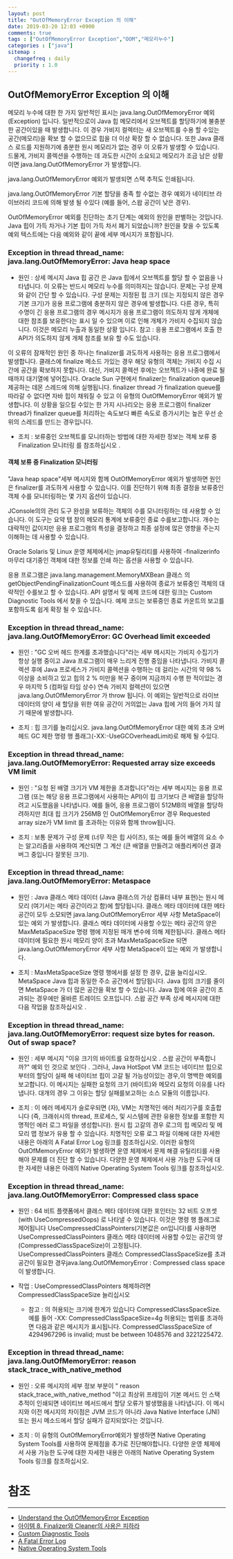 ```yaml
---
layout: post
title: "OutOfMemoryError Exception 의 이해"
date: 2019-03-20 12:03 +0900
comments: true
tags : ["OutOfMemoryError Exception","OOM","메모리누수"]
categories : ["java"]
sitemap :
  changefreq : daily
  priority : 1.0
---
```

## OutOfMemoryError Exception 의 이해

메모리 누수에 대한 한 가지 일반적인 표시는 java.lang.OutOfMemoryError 예외(Exception) 입니다.
일반적으로이 Java 힙 메모리에서 오브젝트를 할당하기에 불충분 한 공간이있을 때 발생합니다. 
이 경우 가비지 컬렉터는 새 오브젝트를 수용 할 수있는 공간(메모리)을 확보 할 수 없으므로 힙을 더 이상 확장 할 수 없습니다. 
또한 Java 클래스 로드를 지원하기에 충분한 원시 메모리가 없는 경우 이 오류가 발생할 수 있습니다. 
드물게, 가비지 콜렉션을 수행하는 데 과도한 시간이 소요되고 메모리가 조금 남은 상황이면 java.lang.OutOfMemoryError 가 발생합니다.

java.lang.OutOfMemoryError 예외가 발생되면 스택 추적도 인쇄됩니다.

java.lang.OutOfMemoryError 기본 할당을 충족 할 수없는 경우 예외가 네이티브 라이브러리 코드에 의해 발생 될 수있다
(예를 들어, 스왑 공간이 낮은 경우).

OutOfMemoryError 예외를 진단하는 초기 단계는 예외의 원인을 판별하는 것입니다. 
Java 힙이 가득 차거나 기본 힙이 가득 차서 폐기 되었습니까? 
원인을 찾을 수 있도록 예외 텍스트에는 다음 예외와 같이 끝에 세부 메시지가 포함됩니다.

### Exception in thread thread_name: java.lang.OutOfMemoryError: Java heap space

* 원인 : 상세 메시지 Java 힙 공간 은 Java 힙에서 오브젝트를 할당 할 수 없음을 나타냅니다. 
이 오류는 반드시 메모리 누수를 의미하지는 않습니다. 
문제는 구성 문제와 같이 간단 할 수 있습니다. 
구성 문제는 지정된 힙 크기 (또는 지정되지 않은 경우 기본 크기)가 응용 프로그램에 충분하지 않은 경우에 발생합니다.
다른 경우, 특히 수명이 긴 응용 프로그램의 경우 메시지가 응용 프로그램이 의도하지 않게 개체에 대한 참조를 보유한다는 표시 일 수 있으며 이로 인해 개체가 가비지 수집되지 않습니다. 
이것은 메모리 누출과 동일한 상황 입니다. 
참고 : 응용 프로그램에서 호출 한 API가 의도하지 않게 개체 참조를 보유 할 수도 있습니다.

이 오류의 잠재적인 원인 중 하나는 finalizer를 과도하게 사용하는 응용 프로그램에서 발생합니다. 
클래스에 finalize 메소드 가있는 경우 해당 유형의 객체는 가비지 수집 시간에 공간을 확보하지 못합니다. 
대신, 가비지 콜렉션 후에는 오브젝트가 나중에 완료 될 때까지 대기열에 넣어집니다. 
Oracle Sun 구현에서 finalizer는 finalization queue를 제공하는 데몬 스레드에 의해 실행됩니다. 
finalizer thread 가 finalization queue를 따라갈 수 없다면 자바 힙이 채워질 수 있고 이 유형의 OutOfMemoryError 예외가 발생합니다. 
이 상황을 일으킬 수있는 한 가지 시나리오는 응용 프로그램이 finalizer thread가 finalizer queue를 처리하는 속도보다 
빠른 속도로 증가시키는 높은 우선 순위의 스레드를 만드는 경우입니다.

* 조치 : 보류중인 오브젝트를 모니터하는 방법에 대한 자세한 정보는 객체 보류 중 Finalization 모니터링 를 참조하십시오 .

#### 객체 보류 중 Finalization 모니터링

"Java heap space"세부 메시지와 함께 OutOfMemoryError 예외가 발생하면 원인은 finalizer를 과도하게 사용할 수 있습니다. 
이를 진단하기 위해 최종 결정을 보류중인 객체 수를 모니터링하는 몇 가지 옵션이 있습니다.

JConsole의의 관리 도구 완성을 보류하는 객체의 수를 모니터링하는 데 사용할 수 있습니다. 
이 도구는 요약 탭 창의 메모리 통계에 보류중인 종료 수를보고합니다. 
개수는 대략적인 값이지만 응용 프로그램의 특성을 결정하고 최종 설정에 많은 영향을 주는지 이해하는 데 사용할 수 있습니다.

Oracle Solaris 및 Linux 운영 체제에서는 jmap유틸리티를 사용하여 -finalizerinfo 마무리 대기중인 객체에 대한 정보를 인쇄 하는 옵션을 사용할 수 있습니다.

응용 프로그램은 java.lang.management.MemoryMXBean 클래스 의 getObjectPendingFinalizationCount 메소드를 사용하여 종료가 보류중인 객체의 대략적인 수를보고 할 수 있습니다. 
API 설명서 및 예제 코드에 대한 링크는 Custom Diagnostic Tools 에서 찾을 수 있습니다.
예제 코드는 보류중인 종료 카운트의 보고를 포함하도록 쉽게 확장 될 수 있습니다.

### Exception in thread thread_name: java.lang.OutOfMemoryError: GC Overhead limit exceeded

* 원인 : "GC 오버 헤드 한계를 초과했습니다"라는 세부 메시지는 가비지 수집기가 항상 실행 중이고 Java 프로그램이 매우 느리게 진행 중임을 나타냅니다.
가비지 콜렉션 후에 Java 프로세스가 가비지 콜렉션을 수행하는 데 걸리는 시간의 약 98 % 이상을 소비하고 있고 힙의 2 % 미만을 복구 중이며 지금까지 수행 한 적이있는 경우 
마지막 5 (컴파일 타임 상수) 연속 가비지 컬렉션이 있으면 java.lang.OutOfMemoryError 가 throw 됩니다. 
이 예외는 일반적으로 라이브 데이터의 양이 새 할당을 위한 여유 공간이 거의없는 Java 힙에 거의 들어 가지 않기 때문에 발생합니다.

* 조치 : 힙 크기를 늘리십시오. java.lang.OutOfMemoryError 대한 예외 초과 오버 헤드 GC 제한 명령 행 플래그(-XX:-UseGCOverheadLimit)로 해제 될 수있다.

### Exception in thread thread_name: java.lang.OutOfMemoryError: Requested array size exceeds VM limit

* 원인 : "요청 된 배열 크기가 VM 제한을 초과합니다"라는 세부 메시지는 응용 프로그램 (또는 해당 응용 프로그램에서 사용하는 API)이 힙 크기보다 큰 배열을 할당하려고 시도했음을 나타냅니다. 
예를 들어, 응용 프로그램이 512MB의 배열을 할당하려하지만 최대 힙 크기가 256MB 인 OutOfMemoryError 경우 Requested array size가 VM limit 를 초과하는 이유와 함께 throw됩니다.

* 조치 : 보통 문제가 구성 문제 (너무 작은 힙 사이즈), 또는 예를 들어 배열의 요소 수는 알고리즘을 사용하여 계산되면 
그 계산 (큰 배열을 만들려고 애플리케이션 결과 버그 중입니다 잘못된 크기).

### Exception in thread thread_name: java.lang.OutOfMemoryError: Metaspace

* 원인 : Java 클래스 메타 데이터 (Java 클래스의 가상 컴퓨터 내부 표현)는 원시 메모리 (여기서는 메타 공간이라고 함)에 할당됩니다. 
클래스 메타 데이터에 대한 메타 공간이 모두 소모되면 java.lang.OutOfMemoryError 세부 사항 MetaSpace이 있는 예외 가 발생합니다. 
클래스 메타 데이터에 사용할 수있는 메타 공간의 양은 MaxMetaSpaceSize 명령 행에 지정된 매개 변수에 의해 제한됩니다. 
클래스 메타 데이터에 필요한 원시 메모리 양이 초과 MaxMetaSpaceSize 되면 java.lang.OutOfMemoryError 세부 사항 MetaSpace이 있는 예외 가 발생합니다.

* 조치 : MaxMetaSpaceSize 명령 행에서를 설정 한 경우, 값을 늘리십시오. MetaSpace Java 힙과 동일한 주소 공간에서 할당됩니다. 
Java 힙의 크기를 줄이면 MetaSpace 가 더 많은 공간을 확보 할 수 있습니다. 
Java 힙에 여유 공간이 초과되는 경우에만 올바른 트레이드 오프입니다. 
스왑 공간 부족 상세 메시지에 대한 다음 작업을 참조하십시오 .

### Exception in thread thread_name: java.lang.OutOfMemoryError: request size bytes for reason. Out of swap space?

* 원인 : 세부 메시지 "이유 크기의 바이트를 요청하십시오 . 스왑 공간이 부족합니까?" 예외 인 것으로 보인다 . 
그러나, Java HotSpot VM 코드는 네이티브 힙으로부터의 할당이 실패 해 네이티브 힙이 고갈 될 가능성이있는 경우,이 명백한 예외를보고합니다. 
이 메시지는 실패한 요청의 크기 (바이트)와 메모리 요청의 이유를 나타냅니다. 
대개의 경우 그 이유는 할당 실패를보고하는 소스 모듈의 이름입니다.

* 조치 : 이 에러 메세지가 슬로우되면 (자), VM는 치명적인 에러 처리기구를 호출합니다 
(즉, 크래쉬시의 thread, 프로세스, 및 시스템에 관한 유용한 정보를 포함한 치명적인 에러 로그 파일을 생성합니다). 
원시 힙 고갈의 경우 로그의 힙 메모리 및 메모리 맵 정보가 유용 할 수 있습니다. 
치명적인 오류 로그 파일 이해에 대한 자세한 내용은 아래의 A Fatal Error Log 링크를 참조하십시오.
이러한 유형의 OutOfMemoryError 예외가 발생하면 운영 체제에서 문제 해결 유틸리티를 사용해야 문제를 더 진단 할 수 있습니다. 
다양한 운영 체제에서 사용 가능한 도구에 대한 자세한 내용은 아래의 Native Operating System Tools 링크를 참조하십시오.

### Exception in thread thread_name: java.lang.OutOfMemoryError: Compressed class space

* 원인 : 64 비트 플랫폼에서 클래스 메타 데이터에 대한 포인터는 32 비트 오프셋 (with UseCompressedOops) 로 나타낼 수 있습니다. 
이것은 명령 행 플래그로 제어됩니다 UseCompressedClassPointers(기본값은 on입니다)를 사용하면 
UseCompressedClassPointers 클래스 메타 데이터에 사용할 수있는 공간의 양(CompressedClassSpaceSize)이 고정됩니다. 
UseCompressedClassPointers 클래스 CompressedClassSpaceSize를 초과 공간이 필요한 경우java.lang.OutOfMemoryError : Compressed class space 이 발생합니다.

* 작업 : UseCompressedClassPointers 해제하려면 CompressedClassSpaceSize 늘리십시오 
  * 참고 : 의 허용되는 크기에 한계가 있습니다 CompressedClassSpaceSize. 예를 들어 -XX: CompressedClassSpaceSize=4g 허용되는 범위를 초과하면 다음과 같은 메시지가 표시됩니다.
CompressedClassSpaceSize of 4294967296 is invalid; must be between 1048576 and 3221225472.

### Exception in thread thread_name: java.lang.OutOfMemoryError: reason stack_trace_with_native_method

* 원인 : 오류 메시지의 세부 정보 부분이 " reason stack_trace_with_native_method "이고 최상위 프레임이 기본 메서드 인 스택 추적이 인쇄되면 네이티브 메서드에서 할당 오류가 발생했음을 나타냅니다. 
이 메시지와 이전 메시지의 차이점은 JVM 코드가 아니라 Java Native Interface (JNI) 또는 원시 메소드에서 할당 실패가 감지되었다는 것입니다.

* 조치 :  이 유형의 OutOfMemoryError예외가 발생하면  Native Operating System Tools를 사용하여 문제점을 추가로 진단해야합니다. 
다양한 운영 체제에서 사용 가능한 도구에 대한 자세한 내용은 아래의 Native Operating System Tools 링크를 참조하십시오.

# 참조
-----
* [Understand the OutOfMemoryError Exception](https://docs.oracle.com/javase/8/docs/technotes/guides/troubleshoot/memleaks002.html)
* [아이템 8. Finalizer와 Cleaner의 사용은 피하라](https://sejoung.github.io/2018/11/2018-11-21-Avoid_finalizers_and_cleaners/)
* [Custom Diagnostic Tools](https://docs.oracle.com/javase/8/docs/technotes/guides/troubleshoot/tooldescr021.html#BABEDEBD)
* [A Fatal Error Log](https://docs.oracle.com/javase/8/docs/technotes/guides/troubleshoot/felog.html#fatal_error_log_vm)
* [Native Operating System Tools](https://docs.oracle.com/javase/8/docs/technotes/guides/troubleshoot/tooldescr020.html#BABBHHIE)
